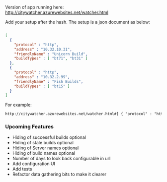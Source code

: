 Version of app running here: http://citywatcher.azurewebsites.net/watcher.html

Add your setup after the hash. The setup is a json document as below:

```json

[
  {
    "protocol" : "http",
    "address" : "10.32.10.31",
    "friendlyName" : "Unicorn Build",
    "buildTypes" : [ "bt71", "bt31" ]
  },
  {
    "protocol" : "http",
    "address" : "10.32.2.99",
    "friendlyName" : "Fish Builds",
    "buildTypes" : [ "bt15" ]
  }
]

```
For example:

```html
http://citywatcher.azurewebsites.net/watcher.html#[ { "protocol" : "http", "address" : "10.32.10.31", "friendlyName" : "Unicorn Build", "buildTypes" : [ "bt71", "bt31" ] }, { "protocol" : "http", "address" : "10.32.2.99", "friendlyName" : "Fish Builds", "buildTypes" : [ "bt15" ] } ]
```

### Upcoming Features

* Hiding of successful builds optional
* Hiding of stale builds optional
* Hiding of Server names optional
* Hiding of build names optional
* Number of days to look back configurable in url
* Add configuration UI
* Add tests
* Refactor data gathering bits to make it clearer
